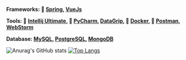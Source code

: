 **Frameworks:
  🍃 [Spring](https://spring.io/), [VueJs](https://vuejs.org/)**

**Tools:
  📘 [Intellij Ultimate](https://www.jetbrains.com/idea/), 📗 [PyCharm](https://www.jetbrains.com/pycharm/), [DataGrip](https://www.jetbrains.com/datagrip/?gclid=Cj0KCQjwktKFBhCkARIsAJeDT0gpwaSGE_S-chl67zR9VPK8hWnrCIRI1V9By2GZCkFCP3VCZAdwCjUaAhKUEALw_wcB), 🐳 [Docker](https://www.docker.com/), 🔴 [Postman](https://www.postman.com/), [WebStorm](https://www.jetbrains.com/webstorm/)**
  
**Database:
  [MySQL](https://www.mysql.com/), [PostgreSQL](https://www.postgresql.org/), [MongoDB](https://www.mongodb.com/)**


![Anurag's GitHub stats](https://github-readme-stats.vercel.app/api?username=BlankSpot08&show_icons=true&theme=gotham)
[![Top Langs](https://github-readme-stats.vercel.app/api/top-langs/?username=BlankSpot08&layout=compact&theme=gotham)](https://github.com/anuraghazra/github-readme-stats)
